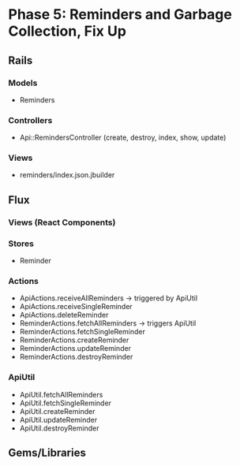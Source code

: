 # Phase 5: Reminders and Garbage Collection, Fix Up

## Rails
### Models
* Reminders

### Controllers
* Api::RemindersController (create, destroy, index, show, update)

### Views
* reminders/index.json.jbuilder

## Flux
### Views (React Components)


### Stores
* Reminder

### Actions
* ApiActions.receiveAllReminders -> triggered by ApiUtil
* ApiActions.receiveSingleReminder
* ApiActions.deleteReminder
* ReminderActions.fetchAllReminders -> triggers ApiUtil
* ReminderActions.fetchSingleReminder
* ReminderActions.createReminder
* ReminderActions.updateReminder
* ReminderActions.destroyReminder

### ApiUtil
* ApiUtil.fetchAllReminders
* ApiUtil.fetchSingleReminder
* ApiUtil.createReminder
* ApiUtil.updateReminder
* ApiUtil.destroyReminder

## Gems/Libraries
